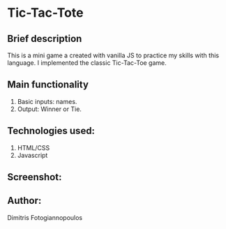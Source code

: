 # Tic-Tac-Tote

## Brief description
This is a mini game a created with vanilla JS to practice my skills with this language. I implemented the classic 
Tic-Tac-Toe game.

## Main functionality
1) Basic inputs: names.
2) Output: Winner or Tie.

## Technologies used:
1) HTML/CSS
2) Javascript

## Screenshot:


## Author:
Dimitris Fotogiannopoulos
